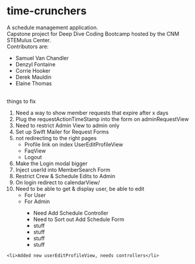 # time-crunchers
A schedule management application. <br>
Capstone project for Deep Dive Coding Bootcamp hosted by the CNM STEMulus Center.<br>
Contributors are:
<ul>
    <li>Samuel Van Chandler</li>
    <li>Denzyl Fontaine</li>
    <li>Corrie Hooker</li>
    <li>Derek Mauldin</li>
    <li>Elaine Thomas</li>
</ul>

<br>
things to fix
<ol>
    <li>Need a way to show member requests that expire after x days</li>
    <li>Plug the requestActionTimeStamp into the form on adminRequestView</li>
    <li>Need to restrict Admin View to admin only</li>
    <li>Set up Swift Mailer for Request Forms</li>
    <li>not redirecting to the right pages
        <ul>
        <li>Profile link on index UserEditProfileView</li>
        <li>FaqView</li>
        <li>Logout</li>
        </ul>
    </li>
    <li>Make the Login modal bigger</li>
    <li>Inject userId into MemberSearch Form</li>
    <li>Restrict Crew & Schedule Edits to Admin</li>
    <li>On login redirect to calendarView/</li>
    <li>Need to be able to get & display user, be able to edit
        <ul>
            <li>For User</li>
            <li>For Admin</li>
        <ul>
    </li>
    <li>Need Add Schedule Controller</li>
    <li>Need to Sort out Add Schedule Form</li>
    <li>stuff</li>
    <li>stuff</li>
    <li>stuff</li>
    <li>stuff</li>
</ol>
  
    <li>Added new userEditProfileView, needs controllers</li>
</ol>